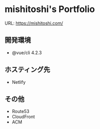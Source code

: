 # mishitoshi's Portfolio

URL: https://mishitoshi.com/

## 開発環境
- @vue/cli 4.2.3

## ホスティング先
- Netlify

## その他
- Route53
- CloudFront
- ACM
